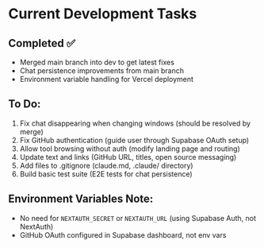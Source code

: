 # Current Development Tasks

## Completed ✅
- Merged main branch into dev to get latest fixes
- Chat persistence improvements from main branch
- Environment variable handling for Vercel deployment

## To Do:
1. Fix chat disappearing when changing windows (should be resolved by merge)
2. Fix GitHub authentication (guide user through Supabase OAuth setup)
3. Allow tool browsing without auth (modify landing page and routing)
4. Update text and links (GitHub URL, titles, open source messaging)
5. Add files to .gitignore (claude.md, .claude/ directory)
6. Build basic test suite (E2E tests for chat persistence)

## Environment Variables Note:
- No need for `NEXTAUTH_SECRET` or `NEXTAUTH_URL` (using Supabase Auth, not NextAuth)
- GitHub OAuth configured in Supabase dashboard, not env vars